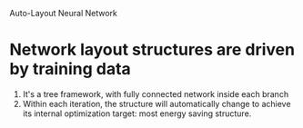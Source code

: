 Auto-Layout Neural Network
# Network layout structures are driven by training data
1. It's a tree framework, with fully connected network inside each branch
2. Within each iteration, the structure will automatically change to achieve its internal optimization target: most energy saving structure.
